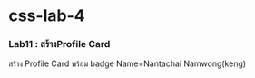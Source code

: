 # css-lab-4
### Lab11 : สร้างProfile Card 
สร้าง Profile Card พร้อม badge
Name=Nantachai Namwong(keng)